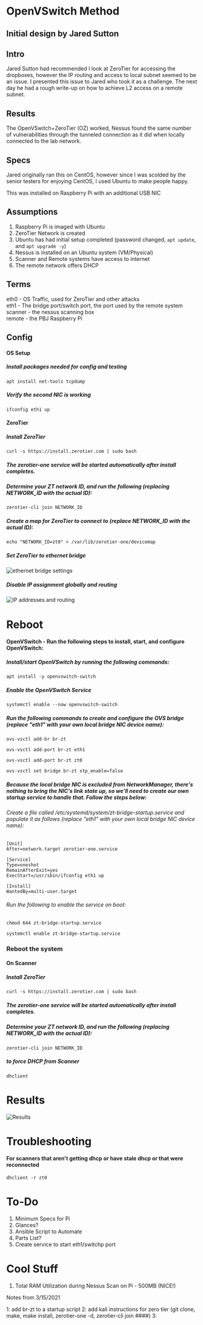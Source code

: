 # OpenVSwitch Method
## Initial design by Jared Sutton

## Intro

Jared Sutton had recommended I look at ZeroTier for accessing the dropboxes, however the IP routing and access to local subnet seemed to be an issue. I presented this issue to Jared who took it as a challenge. The next day he had a rough write-up on how to achieve L2 access on a remote subnet. 

## Results 

The OpenVSwitch+ZeroTier (OZ) worked, Nessus found the same number of vulnerabilities through the tunneled connection as it did when locally connected to the lab network.  

## Specs

Jared originally ran this on CentOS, however since I was scolded by the senior testers for enjoying CentOS, I used Ubuntu to make people happy.  

This was installed on Raspberry Pi with an additional USB NIC  

## Assumptions

1. Raspberry Pi is imaged with Ubuntu
2. ZeroTier Network is created
3. Ubuntu has had initial setup completed (password changed, `apt update`, and `apt upgrade -y`)
4. Nessus is installed on an Ubuntu system (VM/Physical)
5. Scanner and Remote systems have access to internet
6. The remote network offers DHCP

## Terms

eth0 - OS Traffic, used for ZeroTier and other attacks  
eth1 - The bridge port/switch port, the port used by the remote system  
scanner - the nessus scanning box  
remote - the PBJ Raspberry Pi  

## Config

#### OS Setup

##### Install packages needed for config and testing
`apt install net-tools tcpdump  `

##### Verify the second NIC is working
`ifconfig eth1 up   `

#### ZeroTier

##### Install ZeroTier
`curl -s https://install.zerotier.com | sudo bash  `

##### The zerotier-one service will be started automatically after install completes.
##### Determine your ZT network ID, and run the following (replacing NETWORK_ID with the actual ID):
`zerotier-cli join NETWORK_ID`

##### Create a map for ZeroTier to connect to (replace NETWORK_ID with the actual ID): 
`echo "NETWORK_ID=zt0" > /var/lib/zerotier-one/devicemap`

##### Set ZeroTier to ethernet bridge 

![ethernet bridge settings](https://github.com/nickcage710/pbj/blob/master/images/2020-09-29_19-25.png)

##### Disable IP assignment globally and routing

![IP addresses and routing](https://github.com/nickcage710/pbj/blob/master/images/2020-09-29_19-25_1.png)

# Reboot


#### OpenVSwitch - Run the following steps to install, start, and configure OpenVSwitch:



##### Install/start OpenVSwitch by running the following commands:
`apt install -y openvswitch-switch  `

##### Enable the OpenVSwitch Service 
`systemctl enable --now openvswitch-switch  `


##### Run the following commands to create and configure the OVS bridge (replace "eth1" with your own local bridge NIC device name):

`ovs-vsctl add-br br-zt  `

`ovs-vsctl add-port br-zt eth1  `

`ovs-vsctl add-port br-zt zt0  `

`ovs-vsctl set bridge br-zt stp_enable=false`  



##### Because the local bridge NIC is excluded from NetworkManager, there's nothing to bring the NIC's link state up, so we'll need to create our own startup service to handle that.  Follow the steps below:

###### Create a file called /etc/systemd/system/zt-bridge-startup.service and populate it as follows (replace "eth1" with your own local bridge NIC device name):
    [Unit]
    After=network.target zerotier-one.service
    
    [Service]
    Type=oneshot
    RemainAfterExit=yes
    ExecStart=/usr/sbin/ifconfig eth1 up
    
    [Install]
    WantedBy=multi-user.target

###### Run the following to enable the service on boot:
`chmod 644 zt-bridge-startup.service`

`systemctl enable zt-bridge-startup.service`

### Reboot the system

#### On Scanner

##### Install ZeroTier
`curl -s https://install.zerotier.com | sudo bash  `

##### The zerotier-one service will be started automatically after install completes.
##### Determine your ZT network ID, and run the following (replacing NETWORK_ID with the actual ID):
`zerotier-cli join NETWORK_ID`

##### to force DHCP from Scanner
`dhclient`



# Results

![Results](https://github.com/nickcage710/pbj/blob/master/images/2020-09-29_18-52_1.png)

# Troubleshooting

#### For scanners that aren't getting dhcp or have stale dhcp or that were reconnected
`dhclient -r zt0`

# To-Do 

1. Minimum Specs for Pi 
2. Glances? 
3. Ansible Script to Automate
4. Parts List? 
5. Create service to start eth1/switchp port

# Cool Stuff

1. Total RAM Utilization during Nessus Scan on Pi - 500MB (NICE!)



Notes from 3/15/2021

1: add br-zt to a startup script
2: add kali instructions for zero tier (git clone, make, make install, zerotier-one -d, zerotier-cli join ####)
3: 





